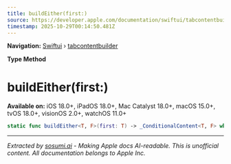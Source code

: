 ```yaml
---
title: buildEither(first:)
source: https://developer.apple.com/documentation/swiftui/tabcontentbuilder/buildeither(first:)
timestamp: 2025-10-29T00:14:50.481Z
---
```


**Navigation:** [Swiftui](/documentation/swiftui) › [tabcontentbuilder](/documentation/swiftui/tabcontentbuilder)

**Type Method**

# buildEither(first:)

**Available on:** iOS 18.0+, iPadOS 18.0+, Mac Catalyst 18.0+, macOS 15.0+, tvOS 18.0+, visionOS 2.0+, watchOS 11.0+

```swift
static func buildEither<T, F>(first: T) -> _ConditionalContent<T, F> where TabValue == T.TabValue, T : TabContent, F : TabContent, T.TabValue == F.TabValue
```

---

*Extracted by [sosumi.ai](https://sosumi.ai) - Making Apple docs AI-readable.*
*This is unofficial content. All documentation belongs to Apple Inc.*
